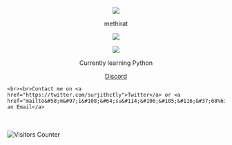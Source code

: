 <p align="center">  
<img src="https://media.discordapp.net/attachments/813341662545313832/813343404507267092/pokemon_pixel.gif">
</p>
<p align="center">
    methirat
<p align="center">  
<img src="https://komarev.com/ghpvc/?username=methirat&color=grey">
</p>
    <p align="center">
  <img src="https://discord.c99.nl/widget/theme-4/881888876216586290.png"/>
</p>
<p align="center">
Currently learning Python
<p align="center">
    <a href="https://discord.gg/4nSYqZ8KAA">Discord</a>
    
    <br><br>Contact me on <a href="https://twitter.com/surjithctly">Twitter</a> or <a href="mailto&#58;m&#97;i&#108;&#64;su&#114;&#106;&#105;&#116;&#37;68%63tly&#46;i%6E">Send an Email</a>
  </samp>
<br><br>
    <img src="https://visitor-badge.glitch.me/badge?page_id=surjithctly.surjithctly" alt="Visitors Counter">
</p>
